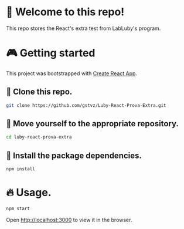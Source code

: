 # 👋 Welcome to this repo!
This repo stores the React's extra test from LabLuby's program.

# 🎮 Getting started
This project was bootstrapped with [Create React App](https://github.com/facebook/create-react-app).

## 🧬 Clone this repo.
```bash
git clone https://github.com/gstvz/Luby-React-Prova-Extra.git
```

## 📂 Move yourself to the appropriate repository.
```bash
cd luby-react-prova-extra
```

## 🎉 Install the package dependencies.
```bash
npm install
```

# 🔥 Usage.
```bash
npm start
```

Open [http://localhost:3000](http://localhost:3000) to view it in the browser.

